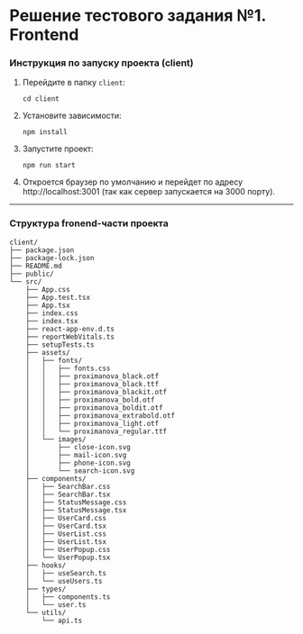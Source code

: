 # Решение тестового задания №1. Frontend


### Инструкция по запуску проекта (client)

1. Перейдите в папку `client`:
   ```
   cd client
   ```
2. Установите зависимости:
   ```
   npm install
   ```
3. Запустите проект:
   ```
   npm run start
   ```
4. Откроется браузер по умолчанию и перейдет по адресу http://localhost:3001 (так как сервер запускается на 3000 порту).

---

### Структура fronend-части проекта

```
client/
├── package.json
├── package-lock.json
├── README.md
├── public/
└── src/
    ├── App.css
    ├── App.test.tsx
    ├── App.tsx
    ├── index.css
    ├── index.tsx
    ├── react-app-env.d.ts
    ├── reportWebVitals.ts
    ├── setupTests.ts
    ├── assets/
    │   ├── fonts/
    │   │   ├── fonts.css
    │   │   ├── proximanova_black.otf
    │   │   ├── proximanova_black.ttf
    │   │   ├── proximanova_blackit.otf
    │   │   ├── proximanova_bold.otf
    │   │   ├── proximanova_boldit.otf
    │   │   ├── proximanova_extrabold.otf
    │   │   ├── proximanova_light.otf
    │   │   └── proximanova_regular.ttf
    │   └── images/
    │       ├── close-icon.svg
    │       ├── mail-icon.svg
    │       ├── phone-icon.svg
    │       └── search-icon.svg
    ├── components/
    │   ├── SearchBar.css
    │   ├── SearchBar.tsx
    │   ├── StatusMessage.css
    │   ├── StatusMessage.tsx
    │   ├── UserCard.css
    │   ├── UserCard.tsx
    │   ├── UserList.css
    │   ├── UserList.tsx
    │   ├── UserPopup.css
    │   └── UserPopup.tsx
    ├── hooks/
    │   ├── useSearch.ts
    │   └── useUsers.ts
    ├── types/
    │   ├── components.ts
    │   └── user.ts
    └── utils/
        └── api.ts
```

